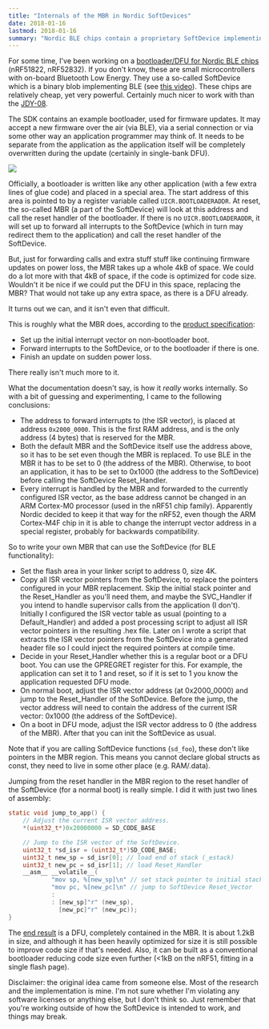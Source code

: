```yaml
---
title: "Internals of the MBR in Nordic SoftDevices"
date: 2018-01-16
lastmod: 2018-01-16
summary: "Nordic BLE chips contain a proprietary SoftDevice implementing the BLE stack. In this post, I will explain how the MBR region works and how to write your own."
---
```

For some time, I've been working on a [bootloader/DFU for Nordic BLE chips](https://github.com/aykevl/micropython/tree/nrf-dfu-mbr-wip/ports/nrf/dfu) (nRF51822, nRF52832). If you don't know, these are small microcontrollers with on-board Bluetooth Low Energy. They use a so-called SoftDevice which is a binary blob implementing BLE (see [this video](https://www.youtube.com/watch?v=tZjlixQPO-Q)). These chips are relatively cheap, yet very powerful. Certainly much nicer to work with than the [JDY-08](/2017/05/jdy-08).

The SDK contains an example bootloader, used for firmware updates. It may accept a new firmware over the air (via BLE), via a serial connection or via some other way an application programmer may think of. It needs to be separate from the application as the application itself will be completely overwritten during the update (certainly in single-bank DFU).

[![](/assets/master_boot_record_s132.svg)](http://infocenter.nordicsemi.com/index.jsp?topic=%2Fcom.nordic.infocenter.s132.sds%2Fdita%2Fsoftdevices%2Fs130%2Fmbr_bootloader%2Fbootloader.html)

Officially, a bootloader is written like any other application (with a few extra lines of glue code) and placed in a special area. The start address of this area is pointed to by a register variable called `UICR.BOOTLOADERADDR`. At reset, the so-called MBR (a part of the SoftDevice) will look at this address and call the reset handler of the bootloader. If there is no `UICR.BOOTLOADERADDR`, it will set up to forward all interrupts to the SoftDevice (which in turn may redirect them to the application) and call the reset handler of the SoftDevice.

But, just for forwarding calls and extra stuff stuff like continuing firmware updates on power loss, the MBR takes up a whole 4kB of space. We could do a lot more with that 4kB of space, if the code is optimized for code size. Wouldn't it be nice if we could put the DFU in this space, replacing the MBR? That would not take up any extra space, as there is a DFU already.

It turns out we can, and it isn't even that difficult.

This is roughly what the MBR does, according to the [product specification](http://infocenter.nordicsemi.com/index.jsp?topic=%2Fcom.nordic.infocenter.s132.sds%2Fdita%2Fsoftdevices%2Fs130%2Fmbr_bootloader%2Fmbr_bootloader.html):

* Set up the initial interrupt vector on non-bootloader boot.
* Forward interrupts to the SoftDevice, or to the bootloader if there is one.
* Finish an update on sudden power loss.

There really isn't much more to it.

What the documentation doesn't say, is how it *really* works internally. So with a bit of guessing and experimenting, I came to the following conclusions:

* The address to forward interrupts to (the ISR vector), is placed at address `0x2000_0000`. This is the first RAM address, and is the only address (4 bytes) that is reserved for the MBR.
* Both the default MBR and the SoftDevice itself use the address above, so it has to be set even though the MBR is replaced. To use BLE in the MBR it has to be set to 0 (the address of the MBR). Otherwise, to boot an application, it has to be set to 0x1000 (the address to the SoftDevice) before calling the SoftDevice Reset\_Handler.
* Every interrupt is handled by the MBR and forwarded to the currently configured ISR vector, as the base address cannot be changed in an ARM Cortex-M0 processor (used in the nRF51 chip family). Apparently Nordic decided to keep it that way for the nRF52, even though the ARM Cortex-M4F chip in it is able to change the interrupt vector address in a special register, probably for backwards compatibility.

So to write your own MBR that can use the SoftDevice (for BLE functionality):

* Set the flash area in your linker script to address 0, size 4K.
* Copy all ISR vector pointers from the SoftDevice, to replace the pointers configured in your MBR replacement. Skip the initial stack pointer and the Reset\_Handler as you'll need them, and maybe the SVC\_Handler if you intend to handle supervisor calls from the application (I don't).  
  Initially I configured the ISR vector table as usual (pointing to a Default\_Handler) and added a post processing script to adjust all ISR vector pointers in the resulting .hex file. Later on I wrote a script that extracts the ISR vector pointers from the SoftDevice into a generated header file so I could inject the required pointers at compile time.
* Decide in your Reset\_Handler whether this is a regular boot or a DFU boot. You can use the GPREGRET register for this. For example, the application can set it to 1 and reset, so if it is set to 1 you know the application requested DFU mode.
* On normal boot, adjust the ISR vector address (at 0x2000\_0000) and jump to the Reset_Handler of the SoftDevice. Before the jump, the vector address will need to contain the address of the current ISR vector: 0x1000 (the address of the SoftDevice).
* On a boot in DFU mode, adjust the ISR vector address to 0 (the address of the MBR). After that you can init the SoftDevice as usual.

Note that if you are calling SoftDevice functions (`sd_foo`), these don't like pointers in the MBR region. This means you cannot declare global structs as const, they need to live in some other place (e.g. RAM/.data).

Jumping from the reset handler in the MBR region to the reset handler of the SoftDevice (for a normal boot) is really simple. I did it with just two lines of assembly:

```c
static void jump_to_app() {
    // Adjust the current ISR vector address.
    *(uint32_t*)0x20000000 = SD_CODE_BASE

    // Jump to the ISR vector of the SoftDevice.
    uint32_t *sd_isr = (uint32_t*)SD_CODE_BASE;
    uint32_t new_sp = sd_isr[0]; // load end of stack (_estack)
    uint32_t new_pc = sd_isr[1]; // load Reset_Handler
    __asm__ __volatile__(
            "mov sp, %[new_sp]\n" // set stack pointer to initial stack pointer
            "mov pc, %[new_pc]\n" // jump to SoftDevice Reset_Vector
            :
            : [new_sp]"r" (new_sp),
              [new_pc]"r" (new_pc));
}
```

The [end result](https://github.com/aykevl/micropython/tree/nrf-dfu-mbr-wip/ports/nrf/dfu) is a DFU, completely contained in the MBR. It is about 1.2kB in size, and although it has been heavily optimized for size it is still possible to improve code size if that's needed. Also, it can be built as a conventional bootloader reducing code size even further (<1kB on the nRF51, fitting in a single flash page).

Disclaimer: the original idea came from someone else. Most of the research and the implementation is mine. I'm not sure whether I'm violating any software licenses or anything else, but I don't think so. Just remember that you're working outside of how the SoftDevice is intended to work, and things may break.
